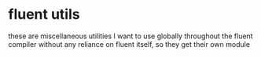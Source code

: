 # fluent utils

these are miscellaneous utilities I want to use globally throughout the fluent
compiler without any reliance on fluent itself, so they get their own module